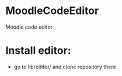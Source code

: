 # MoodleCodeEditor
Moodle code editor

# Install editor:

- go to lib/editor/ and clone repository there
